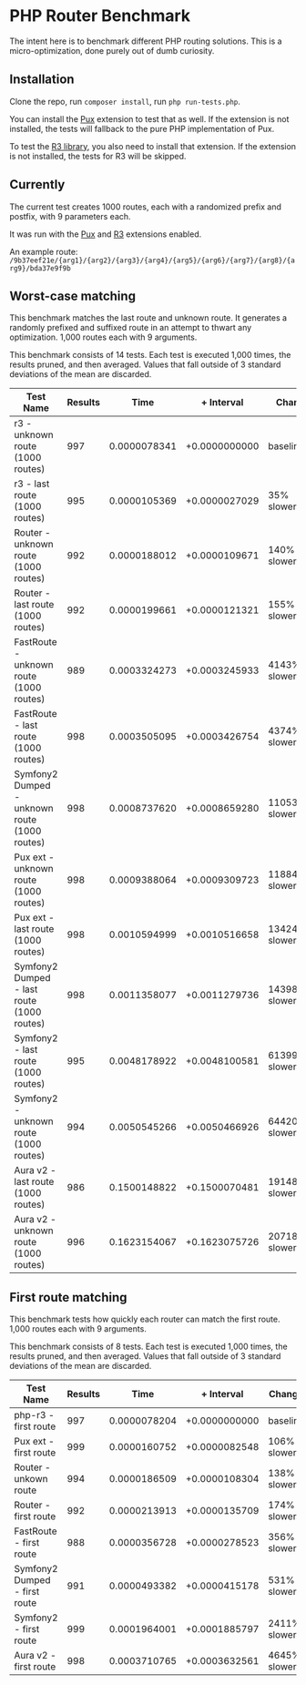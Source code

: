 PHP Router Benchmark
====================

The intent here is to benchmark different PHP routing solutions. This is a micro-optimization, done purely out of 
dumb curiosity.


Installation
------------

Clone the repo, run `composer install`, run `php run-tests.php`.

You can install the [Pux](https://github.com/c9s/pux) extension to test that as well. If the extension is not
installed, the tests will fallback to the pure PHP implementation of Pux.

To test the [R3 library](https://github.com/c9s/php-r3), you also need to install that extension. If the extension is
not installed, the tests for R3 will be skipped.

Currently
---------

The current test creates 1000 routes, each with a randomized prefix and postfix, with 9 parameters each.

It was run with the [Pux](https://github.com/c9s/pux) and [R3](https://github.com/c9s/php-r3) extensions enabled.

An example route: `/9b37eef21e/{arg1}/{arg2}/{arg3}/{arg4}/{arg5}/{arg6}/{arg7}/{arg8}/{arg9}/bda37e9f9b`

## Worst-case matching
This benchmark matches the last route and unknown route. It generates a randomly prefixed and suffixed route in an attempt to thwart any optimization. 1,000 routes each with 9 arguments.

This benchmark consists of 14 tests. Each test is executed 1,000 times, the results pruned, and then averaged. Values that fall outside of 3 standard deviations of the mean are discarded.


Test Name | Results | Time | + Interval | Change
--------- | ------- | ---- | ---------- | ------
r3 - unknown route (1000 routes) | 997 | 0.0000078341 | +0.0000000000 | baseline
r3 - last route (1000 routes) | 995 | 0.0000105369 | +0.0000027029 | 35% slower
Router - unknown route (1000 routes) | 992 | 0.0000188012 | +0.0000109671 | 140% slower
Router - last route (1000 routes) | 992 | 0.0000199661 | +0.0000121321 | 155% slower
FastRoute - unknown route (1000 routes) | 989 | 0.0003324273 | +0.0003245933 | 4143% slower
FastRoute - last route (1000 routes) | 998 | 0.0003505095 | +0.0003426754 | 4374% slower
Symfony2 Dumped - unknown route (1000 routes) | 998 | 0.0008737620 | +0.0008659280 | 11053% slower
Pux ext - unknown route (1000 routes) | 998 | 0.0009388064 | +0.0009309723 | 11884% slower
Pux ext - last route (1000 routes) | 998 | 0.0010594999 | +0.0010516658 | 13424% slower
Symfony2 Dumped - last route (1000 routes) | 998 | 0.0011358077 | +0.0011279736 | 14398% slower
Symfony2 - last route (1000 routes) | 995 | 0.0048178922 | +0.0048100581 | 61399% slower
Symfony2 - unknown route (1000 routes) | 994 | 0.0050545266 | +0.0050466926 | 64420% slower
Aura v2 - last route (1000 routes) | 986 | 0.1500148822 | +0.1500070481 | 1914802% slower
Aura v2 - unknown route (1000 routes) | 996 | 0.1623154067 | +0.1623075726 | 2071815% slower


## First route matching
This benchmark tests how quickly each router can match the first route. 1,000 routes each with 9 arguments.

This benchmark consists of 8 tests. Each test is executed 1,000 times, the results pruned, and then averaged. Values that fall outside of 3 standard deviations of the mean are discarded.


Test Name | Results | Time | + Interval | Change
--------- | ------- | ---- | ---------- | ------
php-r3 - first route | 997 | 0.0000078204 | +0.0000000000 | baseline
Pux ext - first route | 999 | 0.0000160752 | +0.0000082548 | 106% slower
Router - unkown route | 994 | 0.0000186509 | +0.0000108304 | 138% slower
Router - first route | 992 | 0.0000213913 | +0.0000135709 | 174% slower
FastRoute - first route | 988 | 0.0000356728 | +0.0000278523 | 356% slower
Symfony2 Dumped - first route | 991 | 0.0000493382 | +0.0000415178 | 531% slower
Symfony2 - first route | 999 | 0.0001964001 | +0.0001885797 | 2411% slower
Aura v2 - first route | 998 | 0.0003710765 | +0.0003632561 | 4645% slower

